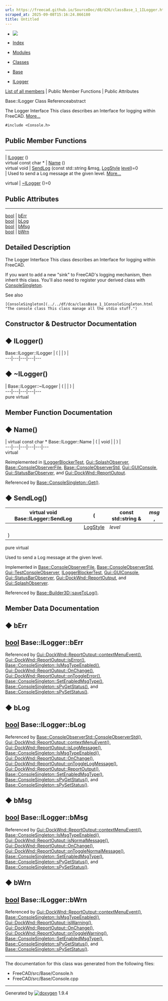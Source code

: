 ```yaml
---
url: https://freecad.github.io/SourceDoc/d8/d26/classBase_1_1ILogger.html
scraped_at: 2025-09-08T15:16:24.866180
title: Untitled
---
```


  * [ ![](https://www.freecad.org/svg/logo-freecad.svg) ](https://freecadweb.org "FreeCAD")
  * [Index](../../index.html "Index")
  * [Modules](../../modules.html "Modules list")
  * [Classes](../../annotated.html "Annotated list")

  * [Base](../../db/d07/namespaceBase.html)
  * [ILogger](../../d8/d26/classBase_1_1ILogger.html)

[List of all members](../../d4/d4d/classBase_1_1ILogger-members.html) | Public Member Functions | Public Attributes

Base::ILogger Class Referenceabstract

The Logger Interface This class describes an Interface for logging within
FreeCAD. [More...](../../d8/d26/classBase_1_1ILogger.html#details)

`#include <Console.h>`

##  Public Member Functions  
  
---  
|
[ILogger](../../d8/d26/classBase_1_1ILogger.html#ac6ab069f5327e525757cf0e648ebd011)
()  
virtual const char * | [Name](../../d8/d26/classBase_1_1ILogger.html#ac947ca3f680d948d3dff92fce524659c) ()  
virtual void | [SendLog](../../d8/d26/classBase_1_1ILogger.html#a6de9b82c247a06262f8e592b427f3be7) (const std::string &msg, [LogStyle](../../db/d07/namespaceBase.html#ae2bba22932ed35d81c0e63b78c792126) [level](../../d1/da0/classint.html))=0  
| Used to send a Log message at the given level.
[More...](../../d8/d26/classBase_1_1ILogger.html#a6de9b82c247a06262f8e592b427f3be7)  
  
virtual | [~ILogger](../../d8/d26/classBase_1_1ILogger.html#a467b41fa3b41e36e33d03fd0519687ec) ()=0  
  
##  Public Attributes  
  
---  
[bool](../../d9/db9/classbool.html) | [bErr](../../d8/d26/classBase_1_1ILogger.html#a4a39644f9509a9d4bff1d201c3878748)  
[bool](../../d9/db9/classbool.html) | [bLog](../../d8/d26/classBase_1_1ILogger.html#a8753678619bcabcddc21d0da955ecdce)  
[bool](../../d9/db9/classbool.html) | [bMsg](../../d8/d26/classBase_1_1ILogger.html#aca879668d459839a2bd65524cf38fbf6)  
[bool](../../d9/db9/classbool.html) | [bWrn](../../d8/d26/classBase_1_1ILogger.html#a4eb0f75d0a65ffad264bd0bb610f026a)  
  
## Detailed Description

The Logger Interface This class describes an Interface for logging within
FreeCAD.

If you want to add a new "sink" to FreeCAD's logging mechanism, then inherit
this class. You'll also need to register your derived class with
[ConsoleSingleton](../../df/dca/classBase_1_1ConsoleSingleton.html "The
console class This class manage all the stdio stuff.").

See also

    [ConsoleSingleton](../../df/dca/classBase_1_1ConsoleSingleton.html "The console class This class manage all the stdio stuff.")

## Constructor & Destructor Documentation

## ◆ ILogger()

Base::ILogger::ILogger  | ( | | ) |   
---|---|---|---|---  
  
## ◆ ~ILogger()

| Base::ILogger::~ILogger  | ( | | ) |   
---|---|---|---|---  
pure virtual  
  
## Member Function Documentation

## ◆ Name()

| virtual const char * Base::ILogger::Name  | ( | void  | | ) |   
---|---|---|---|---|---  
virtual  
  
Reimplemented in
[ILoggerBlockerTest](../../d3/d59/classILoggerBlockerTest.html#aa46233f20068b6f12d067a06d568a2ad),
[Gui::SplashObserver](../../d4/d46/classGui_1_1SplashObserver.html#a620d404c4d479db52dab9c7e58c4185b),
[Base::ConsoleObserverFile](../../d9/dae/classBase_1_1ConsoleObserverFile.html#a5e44e2c066876952adadedd78e542621),
[Base::ConsoleObserverStd](../../d0/d06/classBase_1_1ConsoleObserverStd.html#a19c71b389c3fca7c97bdaa5d746b0541),
[Gui::GUIConsole](../../d2/d45/classGui_1_1GUIConsole.html#a5dcf5322e208f27c71291069c19faddd),
[Gui::StatusBarObserver](../../de/da6/classGui_1_1StatusBarObserver.html#a5f5e66c3862e6ed0fbbb58de0e053d0f),
and
[Gui::DockWnd::ReportOutput](../../d9/d6e/classGui_1_1DockWnd_1_1ReportOutput.html#ada4db4c53c4a3a8a899b29d0bf2541ef).

Referenced by
[Base::ConsoleSingleton::Get()](../../df/dca/classBase_1_1ConsoleSingleton.html#ae4ca9fea6787c5acd17c66dbfbbe374b).

## ◆ SendLog()

| virtual void Base::ILogger::SendLog  | ( | const std::string & | _msg_ ,   
---|---|---|---  
|  | [LogStyle](../../db/d07/namespaceBase.html#ae2bba22932ed35d81c0e63b78c792126) | _level_  
| ) | |   
pure virtual  
  
Used to send a Log message at the given level.

Implemented in
[Base::ConsoleObserverFile](../../d9/dae/classBase_1_1ConsoleObserverFile.html#a22a34d14d271dae40d34325809d3f0a3),
[Base::ConsoleObserverStd](../../d0/d06/classBase_1_1ConsoleObserverStd.html#a7ff0b92a290e44bc7e1dbbabbed377df),
[Gui::TestConsoleObserver](../../df/d59/classGui_1_1TestConsoleObserver.html#ad220e9925e1946893a1a00409e9bc765),
[ILoggerBlockerTest](../../d3/d59/classILoggerBlockerTest.html#a44d6c219b9d2681b2cfdd74e3f40220b),
[Gui::GUIConsole](../../d2/d45/classGui_1_1GUIConsole.html#a96254e4719ad99b471baad4aa65c6ee7),
[Gui::StatusBarObserver](../../de/da6/classGui_1_1StatusBarObserver.html#a0f8b3572bb21af1300786f02385f4c6e),
[Gui::DockWnd::ReportOutput](../../d9/d6e/classGui_1_1DockWnd_1_1ReportOutput.html#a0e1370d2bcd9297652169b1bb41727df),
and
[Gui::SplashObserver](../../d4/d46/classGui_1_1SplashObserver.html#a595a7c4db731b2d79445d029a815bd3b).

Referenced by
[Base::Builder3D::saveToLog()](../../d6/d1b/classBase_1_1Builder3D.html#a219f6a61f1f9f0216ab0b47e0efddfa6).

## Member Data Documentation

## ◆ bErr

[bool](../../d9/db9/classbool.html) Base::ILogger::bErr  
---  
  
Referenced by
[Gui::DockWnd::ReportOutput::contextMenuEvent()](../../d9/d6e/classGui_1_1DockWnd_1_1ReportOutput.html#a39abeea98de575f380c2fe463a8f36ad),
[Gui::DockWnd::ReportOutput::isError()](../../d9/d6e/classGui_1_1DockWnd_1_1ReportOutput.html#a24b75ea19647b617a513ad6051b18810),
[Base::ConsoleSingleton::IsMsgTypeEnabled()](../../df/dca/classBase_1_1ConsoleSingleton.html#a139867f1225d10047562f6aa964e0d22),
[Gui::DockWnd::ReportOutput::OnChange()](../../d9/d6e/classGui_1_1DockWnd_1_1ReportOutput.html#a2cc6fa8a2c5e658397b7ef09861e799e),
[Gui::DockWnd::ReportOutput::onToggleError()](../../d9/d6e/classGui_1_1DockWnd_1_1ReportOutput.html#a38031c483b8cd81d4f0782c43ae70393),
[Base::ConsoleSingleton::SetEnabledMsgType()](../../df/dca/classBase_1_1ConsoleSingleton.html#ad7f0fab600123b5a812f364e058fde09),
[Base::ConsoleSingleton::sPyGetStatus()](../../df/dca/classBase_1_1ConsoleSingleton.html#ac31064289a9d46191b3fe33692bb3483),
and
[Base::ConsoleSingleton::sPySetStatus()](../../df/dca/classBase_1_1ConsoleSingleton.html#a38ebfd3e6dd742dd3cfc180bc03025e3).

## ◆ bLog

[bool](../../d9/db9/classbool.html) Base::ILogger::bLog  
---  
  
Referenced by
[Base::ConsoleObserverStd::ConsoleObserverStd()](../../d0/d06/classBase_1_1ConsoleObserverStd.html#aa778d314d8db84ff0fe8360e52b2b4f9),
[Gui::DockWnd::ReportOutput::contextMenuEvent()](../../d9/d6e/classGui_1_1DockWnd_1_1ReportOutput.html#a39abeea98de575f380c2fe463a8f36ad),
[Gui::DockWnd::ReportOutput::isLogMessage()](../../d9/d6e/classGui_1_1DockWnd_1_1ReportOutput.html#aa9b3e5a1c5e57597b9d8df7c825c7ba5),
[Base::ConsoleSingleton::IsMsgTypeEnabled()](../../df/dca/classBase_1_1ConsoleSingleton.html#a139867f1225d10047562f6aa964e0d22),
[Gui::DockWnd::ReportOutput::OnChange()](../../d9/d6e/classGui_1_1DockWnd_1_1ReportOutput.html#a2cc6fa8a2c5e658397b7ef09861e799e),
[Gui::DockWnd::ReportOutput::onToggleLogMessage()](../../d9/d6e/classGui_1_1DockWnd_1_1ReportOutput.html#a869ff8ca717ffee7bde0765e62d0fd81),
[Gui::DockWnd::ReportOutput::ReportOutput()](../../d9/d6e/classGui_1_1DockWnd_1_1ReportOutput.html#a33a19a15d61085fb3211e7fb522c5fe3),
[Base::ConsoleSingleton::SetEnabledMsgType()](../../df/dca/classBase_1_1ConsoleSingleton.html#ad7f0fab600123b5a812f364e058fde09),
[Base::ConsoleSingleton::sPyGetStatus()](../../df/dca/classBase_1_1ConsoleSingleton.html#ac31064289a9d46191b3fe33692bb3483),
and
[Base::ConsoleSingleton::sPySetStatus()](../../df/dca/classBase_1_1ConsoleSingleton.html#a38ebfd3e6dd742dd3cfc180bc03025e3).

## ◆ bMsg

[bool](../../d9/db9/classbool.html) Base::ILogger::bMsg  
---  
  
Referenced by
[Gui::DockWnd::ReportOutput::contextMenuEvent()](../../d9/d6e/classGui_1_1DockWnd_1_1ReportOutput.html#a39abeea98de575f380c2fe463a8f36ad),
[Base::ConsoleSingleton::IsMsgTypeEnabled()](../../df/dca/classBase_1_1ConsoleSingleton.html#a139867f1225d10047562f6aa964e0d22),
[Gui::DockWnd::ReportOutput::isNormalMessage()](../../d9/d6e/classGui_1_1DockWnd_1_1ReportOutput.html#aeeddb9b4a3f89eff4f3c5a5659411f5a),
[Gui::DockWnd::ReportOutput::OnChange()](../../d9/d6e/classGui_1_1DockWnd_1_1ReportOutput.html#a2cc6fa8a2c5e658397b7ef09861e799e),
[Gui::DockWnd::ReportOutput::onToggleNormalMessage()](../../d9/d6e/classGui_1_1DockWnd_1_1ReportOutput.html#ab1bd0569990676cd5e28ddfe6069d863),
[Base::ConsoleSingleton::SetEnabledMsgType()](../../df/dca/classBase_1_1ConsoleSingleton.html#ad7f0fab600123b5a812f364e058fde09),
[Base::ConsoleSingleton::sPyGetStatus()](../../df/dca/classBase_1_1ConsoleSingleton.html#ac31064289a9d46191b3fe33692bb3483),
and
[Base::ConsoleSingleton::sPySetStatus()](../../df/dca/classBase_1_1ConsoleSingleton.html#a38ebfd3e6dd742dd3cfc180bc03025e3).

## ◆ bWrn

[bool](../../d9/db9/classbool.html) Base::ILogger::bWrn  
---  
  
Referenced by
[Gui::DockWnd::ReportOutput::contextMenuEvent()](../../d9/d6e/classGui_1_1DockWnd_1_1ReportOutput.html#a39abeea98de575f380c2fe463a8f36ad),
[Base::ConsoleSingleton::IsMsgTypeEnabled()](../../df/dca/classBase_1_1ConsoleSingleton.html#a139867f1225d10047562f6aa964e0d22),
[Gui::DockWnd::ReportOutput::isWarning()](../../d9/d6e/classGui_1_1DockWnd_1_1ReportOutput.html#a0de2c35e51533ff14c467e7e740ffb0a),
[Gui::DockWnd::ReportOutput::OnChange()](../../d9/d6e/classGui_1_1DockWnd_1_1ReportOutput.html#a2cc6fa8a2c5e658397b7ef09861e799e),
[Gui::DockWnd::ReportOutput::onToggleWarning()](../../d9/d6e/classGui_1_1DockWnd_1_1ReportOutput.html#a24b60fc9d8cc36a9d53ba1ad4afc739a),
[Base::ConsoleSingleton::SetEnabledMsgType()](../../df/dca/classBase_1_1ConsoleSingleton.html#ad7f0fab600123b5a812f364e058fde09),
[Base::ConsoleSingleton::sPyGetStatus()](../../df/dca/classBase_1_1ConsoleSingleton.html#ac31064289a9d46191b3fe33692bb3483),
and
[Base::ConsoleSingleton::sPySetStatus()](../../df/dca/classBase_1_1ConsoleSingleton.html#a38ebfd3e6dd742dd3cfc180bc03025e3).

* * *

The documentation for this class was generated from the following files:

  * FreeCAD/src/Base/Console.h
  * FreeCAD/src/Base/Console.cpp

* * *

Generated by
[![doxygen](../../doxygen.svg)](https://www.doxygen.org/index.html) 1.9.4

